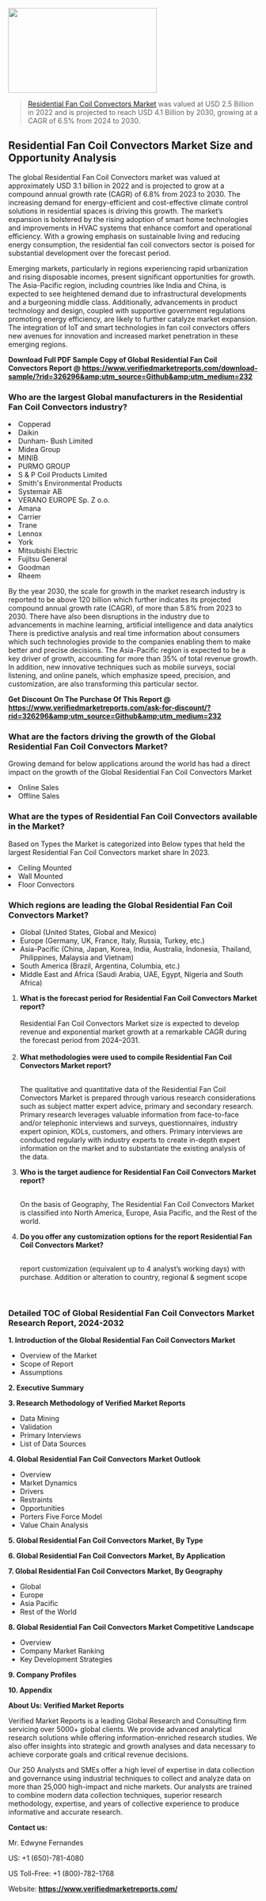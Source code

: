 
<img src="https://ffe5etoiles.com/wp-content/uploads/2024/12/MST1-300x171.png" alt="" width="300" height="171" class="alignnone size-medium wp-image-20088" /><blockquote><p><p><a href="https://www.verifiedmarketreports.com/download-sample/?rid=326296&utm_source=Github&utm_medium=232" target="_blank">Residential Fan Coil Convectors Market</a> was valued at USD 2.5 Billion in 2022 and is projected to reach USD 4.1 Billion by 2030, growing at a CAGR of 6.5% from 2024 to 2030.</p></blockquote><p><h2>Residential Fan Coil Convectors Market Size and Opportunity Analysis</h2><p>The global Residential Fan Coil Convectors market was valued at approximately USD 3.1 billion in 2022 and is projected to grow at a compound annual growth rate (CAGR) of 6.8% from 2023 to 2030. The increasing demand for energy-efficient and cost-effective climate control solutions in residential spaces is driving this growth. The market’s expansion is bolstered by the rising adoption of smart home technologies and improvements in HVAC systems that enhance comfort and operational efficiency. With a growing emphasis on sustainable living and reducing energy consumption, the residential fan coil convectors sector is poised for substantial development over the forecast period.</p><p>Emerging markets, particularly in regions experiencing rapid urbanization and rising disposable incomes, present significant opportunities for growth. The Asia-Pacific region, including countries like India and China, is expected to see heightened demand due to infrastructural developments and a burgeoning middle class. Additionally, advancements in product technology and design, coupled with supportive government regulations promoting energy efficiency, are likely to further catalyze market expansion. The integration of IoT and smart technologies in fan coil convectors offers new avenues for innovation and increased market penetration in these emerging regions.</p></p><p class=""><strong>Download Full PDF Sample Copy of Global Residential Fan Coil Convectors Report @ <a href="https://www.verifiedmarketreports.com/download-sample/?rid=326296&amp;utm_source=Github&amp;utm_medium=232" target="_blank">https://www.verifiedmarketreports.com/download-sample/?rid=326296&amp;utm_source=Github&amp;utm_medium=232</a></strong></p><h3 id="" class="">Who are the largest Global manufacturers in the Residential Fan Coil Convectors industry?</h3><p><li>Copperad</li><li> Daikin</li><li> Dunham- Bush Limited</li><li> Midea Group</li><li> MINIB</li><li> PURMO GROUP</li><li> S & P Coil Products Limited</li><li> Smith's Environmental Products</li><li> Systemair AB</li><li> VERANO EUROPE Sp. Z o.o.</li><li> Amana</li><li> Carrier</li><li> Trane</li><li> Lennox</li><li> York</li><li> Mitsubishi Electric</li><li> Fujitsu General</li><li> Goodman</li><li> Rheem</li></p><div class=""><div class="" dir="" data-message-author-role="" data-message-id="" data-message-model-slug=""><div class=""><div class=""><div class=""><div class="" dir="" data-message-author-role="" data-message-id="" data-message-model-slug=""><div class=""><div class=""><p>By the year 2030, the scale for growth in the market research industry is reported to be above 120 billion which further indicates its projected compound annual growth rate (CAGR), of more than 5.8% from 2023 to 2030. There have also been disruptions in the industry due to advancements in machine learning, artificial intelligence and data analytics There is predictive analysis and real time information about consumers which such technologies provide to the companies enabling them to make better and precise decisions. The Asia-Pacific region is expected to be a key driver of growth, accounting for more than 35% of total revenue growth. In addition, new innovative techniques such as mobile surveys, social listening, and online panels, which emphasize speed, precision, and customization, are also transforming this particular sector.</p><p><strong>Get Discount On The Purchase Of This Report @&nbsp; <a href="https://www.verifiedmarketreports.com/ask-for-discount/?rid=326296&amp;utm_source=Github&amp;utm_medium=232" target="_blank">https://www.verifiedmarketreports.com/ask-for-discount/?rid=326296&amp;utm_source=Github&amp;utm_medium=232</a></strong></p></div></div></div></div></div></div></div></div><h3 id="" class="">What are the factors driving the growth of the Global Residential Fan Coil Convectors Market?</h3><p id="" class="">Growing demand for below applications around the world has had a direct impact on the growth of the Global Residential Fan Coil Convectors Market</p><p id="" class=""><li>Online Sales</li><li> Offline Sales</li></p><h3 id="" class="">What are the types of Residential Fan Coil Convectors available in the Market?</h3><p id="" class="">Based on Types the Market is categorized into Below types that held the largest Residential Fan Coil Convectors market share In 2023.</p><p id="" class=""><li>Ceiling Mounted</li><li> Wall Mounted</li><li> Floor Convectors</li></p><h3 id="" class="">Which regions are leading the Global Residential Fan Coil Convectors Market?</h3><ul><li>Global (United States, Global and Mexico)</li><li>Europe (Germany, UK, France, Italy, Russia, Turkey, etc.)</li><li>Asia-Pacific (China, Japan, Korea, India, Australia, Indonesia, Thailand, Philippines, Malaysia and Vietnam)</li><li>South America (Brazil, Argentina, Columbia, etc.)</li><li>Middle East and Africa (Saudi Arabia, UAE, Egypt, Nigeria and South Africa)</li></ul><p><ol><li><strong>What is the forecast period for Residential Fan Coil Convectors Market report?<br /></strong><br /><span data-sheets-root="1" data-sheets-value="{&quot;1&quot;:2,&quot;2&quot;:&quot;XXXX size is expected to develop revenue and exponential market growth at a remarkable CAGR during the forecast period from 2024&ndash;2030.&quot;}" data-sheets-userformat="{&quot;2&quot;:12674,&quot;4&quot;:{&quot;1&quot;:2,&quot;2&quot;:16776960},&quot;10&quot;:2,&quot;11&quot;:0,&quot;15&quot;:&quot;Arial&quot;,&quot;16&quot;:12}">Residential Fan Coil Convectors Market size is expected to develop revenue and exponential market growth at a remarkable CAGR during the forecast period from 2024&ndash;2031.</span><br /><br /></li><li><strong>What methodologies were used to compile Residential Fan Coil Convectors Market report?<br /><br /></strong><p>The qualitative and quantitative data of the&nbsp;Residential Fan Coil Convectors Market is prepared through various research considerations such as subject matter expert advice, primary and secondary research. Primary research leverages valuable information from face-to-face and/or telephonic interviews and surveys, questionnaires, industry expert opinion, KOLs, customers, and others. Primary interviews are conducted regularly with industry experts to create in-depth expert information on the market and to substantiate the existing analysis of the data.&nbsp;</p></li><li><strong>Who is the target audience for Residential Fan Coil Convectors Market report?<br /><br /></strong><p>On the basis of Geography, The&nbsp;Residential Fan Coil Convectors Market is classified into North America, Europe, Asia Pacific, and the Rest of the world.</p></li><li><strong>Do you offer any customization options for the report Residential Fan Coil Convectors Market?<br /><br /></strong><p>report customization (equivalent up to 4 analyst&rsquo;s working days) with purchase. Addition or alteration to country, regional &amp; segment scope</p><p>&nbsp;</p></li></ol></p><h3 id="" class="">Detailed TOC of Global Residential Fan Coil Convectors Market Research Report, 2024-2032</h3><p id="" class=""><strong>1. Introduction of the Global Residential Fan Coil Convectors Market</strong></p><ul><li>Overview of the Market</li><li>Scope of Report</li><li>Assumptions</li></ul><p id="" class=""><strong>2. Executive Summary</strong></p><p id="" class=""><strong>3. Research Methodology of&nbsp;Verified Market Reports</strong></p><ul><li>Data Mining</li><li>Validation</li><li>Primary Interviews</li><li>List of Data Sources</li></ul><p id="" class=""><strong>4. Global Residential Fan Coil Convectors Market Outlook</strong></p><ul><li>Overview</li><li>Market Dynamics</li><li>Drivers</li><li>Restraints</li><li>Opportunities</li><li>Porters Five Force Model</li><li>Value Chain Analysis</li></ul><p id="" class=""><strong>5. Global Residential Fan Coil Convectors Market, By&nbsp;Type</strong></p><p id="" class=""><strong>6. Global Residential Fan Coil Convectors Market, By Application</strong></p><p id="" class=""><strong>7. Global Residential Fan Coil Convectors Market, By Geography</strong></p><ul><li>Global</li><li>Europe</li><li>Asia Pacific</li><li>Rest of the World</li></ul><p id="" class=""><strong>8. Global Residential Fan Coil Convectors Market Competitive Landscape</strong></p><ul><li>Overview</li><li>Company Market Ranking</li><li>Key Development Strategies</li></ul><p id="" class=""><strong>9. Company Profiles</strong></p><p id="" class=""><strong>10. Appendix</strong></p><p id="" class=""><strong>About Us: Verified Market Reports</strong></p><p id="" class="">Verified Market Reports is a leading Global Research and Consulting firm servicing over 5000+ global clients. We provide advanced analytical research solutions while offering information-enriched research studies. We also offer insights into strategic and growth analyses and data necessary to achieve corporate goals and critical revenue decisions.</p><p id="" class="">Our 250 Analysts and SMEs offer a high level of expertise in data collection and governance using industrial techniques to collect and analyze data on more than 25,000 high-impact and niche markets. Our analysts are trained to combine modern data collection techniques, superior research methodology, expertise, and years of collective experience to produce informative and accurate research.</p><p id="" class=""><strong>Contact us:</strong></p><p id="" class="">Mr. Edwyne Fernandes</p><p id="" class="">US: +1 (650)-781-4080</p><p id="" class="">US Toll-Free: +1 (800)-782-1768</p><p id="" class="">Website: <a target="" data-test-app-aware-link=""><strong>https://www.verifiedmarketreports.com/</strong></a></p>
